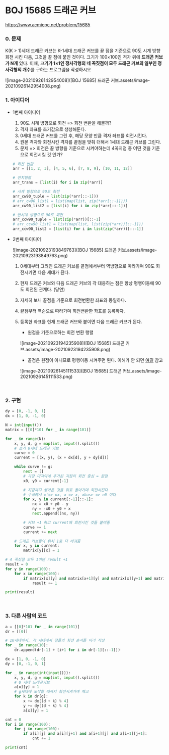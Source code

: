 # BOJ 15685 드래곤 커브

https://www.acmicpc.net/problem/15685

### 0. 문제

K(K > 1)세대 드래곤 커브는 K-1세대 드래곤 커브를 끝 점을 기준으로 90도 시계 방향 회전 시킨 다음, 그것을 끝 점에 붙인 것이다. 크기가 100×100인 격자 위에 **드래곤 커브가 N개** 있다. 이때, 크**기가 1×1인 정사각형의 네 꼭짓점이 모두 드래곤 커브의 일부인 정사각형의 개수**를 구하는 프로그램을 작성하시오

![image-20210926142954008]([BOJ 15685] 드래곤 커브.assets/image-20210926142954008.png)

### 1. 아이디어

- 1번째 아이디어

  1. 90도 시계 방향으로 회전 => 회전 변환을 해볼까? 
  2. 격자 좌표를 초기값으로 생성해둔다.
  3. 0세대 드래곤 커브를 그린 후, 해당 모양 만큼 격자 좌표를 회전시킨다.
  4. 원본 격자와 회전시킨 격자를 끝점을 맞춰 더해서 1세대 드래곤 커브를 그린다.
  5. 문제 => 회전은 끝 방향을 기준으로 시켜야하는데 4꼭지점 중 어떤 것을 기준으로 회전시킬 것 인가?

  ```python
  # 회전 변환
  arr = [[1, 2, 3], [4, 5, 6], [7, 8, 9], [10, 11, 12]]
  
  # 전치행렬
  arr_trans = [list(i) for i in zip(*arr)]
  
  # 시계 방향으로 90도 회전
  arr_cw90_tuple = list(zip(*arr[::-1]))
  # arr_cw90_list1 = list(map(list, zip(*arr[::-1])))
  arr_cw90_list2 = [list(i) for i in zip(*arr[::-1])]
  
  # 반시계 방향으로 90도 회전
  arr_ccw90_tuple = list(zip(*arr))[::-1]
  # arr_ccw90_list1 = list(map(list, list(zip(*arr))[::-1]))
  arr_ccw90_list2 = [list(i) for i in list(zip(*arr))[::-1]]
  ```

- 2번째 아이디어

  ![image-20210923193849763]([BOJ 15685] 드래곤 커브.assets/image-20210923193849763.png)

  1. 0세대부터 그려진 드래곤 커브를 끝점에서부터 역방향으로 따라가며 90도 회전시키면 다음 세대가 된다.
  2. 현재 드래곤 커브와 다음 드래곤 커브의 각 대응하는 점은 항상 평행이동에 90도 회전된 관계다. (당연)
  3. 자세히 보니 끝점을 기준으로 회전변환한 좌표와 동일하다.
  4. 끝점부터 역순으로 따라가며 회전변환한 좌표를 등록하자.
  5. 등록한 좌표를 현재 드래곤 커브와 붙이면 다음 드래곤 커브가 된다.
     - 원점을 기준으로하는 회전 변환 행렬
     
     ![image-20210923194235908]([BOJ 15685] 드래곤 커브.assets/image-20210923194235908.png)
     
     - 끝점은 원점이 아니므로 평행이동 시켜주면 된다. 이해가 안 되면 [여길](https://gaussian37.github.io/math-la-rotation_matrix/) 참고
     
     ![image-20210926145111533]([BOJ 15685] 드래곤 커브.assets/image-20210926145111533.png)

<br/>

### 2. 구현

```python
dy = [0, -1, 0, 1]
dx = [1, 0, -1, 0]

N = int(input())
matrix = [[0]*101 for _ in range(101)]

for _ in range(N):
    x, y, d, g = map(int, input().split())
    # 초기 0세대 드래곤 커브
    curve = 0
    current = [(x, y), (x + dx[d], y + dy[d])]

    while curve != g:
        next = []
        # 가장 마지막에 추가된 지점이 회전 중심 = 끝점
        x0, y0 = current[-1]

        # 지금까지 쌓아온 것을 뒤로 돌아가며 회전시킨다
        # 수식에서 x'=> nx, x => x, xbase => n0 이다
        for x, y in current[:-1][::-1]:
            nx = x0 + y0 - y
            ny = -x0 + y0 + x
            next.append((nx, ny))

        # 커브 +1 하고 current에 회전시킨 것들 붙여줌
        curve += 1
        current += next

    # 드래곤 커브들의 위치 1로 다 바꿔줌
    for x, y in current:
        matrix[y][x] = 1

# 4 꼭짓점 모두 1이면 result +1
result = 0
for y in range(100):
    for x in range(100):
        if matrix[x][y] and matrix[x+1][y] and matrix[x][y+1] and matrix[x+1][y+1]:
            result += 1

print(result)
```

<br/>

### 3. 다른 사람의 코드

```python
a = [[0]*101 for _ in range(101)]
dr = [[0]]

# 10세대까지, 각 세대에서 점들의 회전 순서를 미리 작성
for _ in range(10):
    dr.append(dr[-1] + [i+1 for i in dr[-1][::-1]])

dx = [1, 0, -1, 0]
dy = [0, -1, 0, 1]

for _ in range(int(input())):
    x, y, d, g = map(int, input().split())
    # 0 세대 드래곤커브
    a[x][y] = 1
    # g세대에 도착할 때까지 회전시켜가며 체크
    for k in dr[g]:
        x += dx[(d + k) % 4]
        y += dy[(d + k) % 4]
        a[x][y] = 1

cnt = 0
for i in range(100):
    for j in range(100):
        if a[i][j] and a[i][j+1] and a[i+1][j] and a[i+1][j+1]:
            cnt += 1

print(cnt)
```


